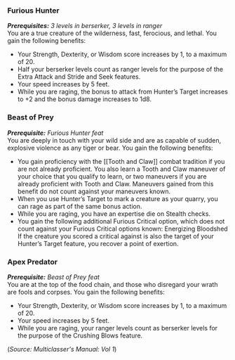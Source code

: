 ### Furious Hunter 
***Prerequisites:** 3 levels in berserker, 3 levels in ranger* <br>
You are a true creature of the wilderness, fast, ferocious, and lethal. You gain the following benefits: 
- Your Strength, Dexterity, or Wisdom score increases by 1, to a maximum of 20. 
- Half your berserker levels count as ranger levels for the purpose of the Extra Attack and Stride and Seek features. 
- Your speed increases by 5 feet. 
- While you are raging, the bonus to attack from Hunter’s Target increases to +2 and the bonus damage increases to 1d8. 

### Beast of Prey 
***Prerequisite:** Furious Hunter feat* <br>
You are deeply in touch with your wild side and are as capable of sudden, explosive violence as any tiger or bear. You gain the following benefits: 
- You gain proficiency with the [[Tooth and Claw]] combat tradition if you are not already proficient. You also learn a Tooth and Claw maneuver of your choice that you qualify to learn, or two maneuvers if you are already proficient with Tooth and Claw. Maneuvers gained from this benefit do not count against your maneuvers known. 
- When you use Hunter’s Target to mark a creature as your quarry, you can rage as part of the same bonus action. 
- While you are raging, you have an expertise die on Stealth checks. 
- You gain the following additional Furious Critical option, which does not count against your Furious Critical options known: Energizing Bloodshed If the creature you scored a critical against is also the target of your Hunter’s Target feature, you recover a point of exertion. 

### Apex Predator 
***Prerequisite:** Beast of Prey feat* <br>
You are at the top of the food chain, and those who disregard your wrath are fools and corpses. You gain the following benefits: 
- Your Strength, Dexterity, or Wisdom score increases by 1, to a maximum of 20. 
- Your speed increases by 5 feet. 
- While you are raging, your ranger levels count as berserker levels for the purpose of the Crushing Blows feature.

(*Source: Multiclasser's Manual: Vol 1*)